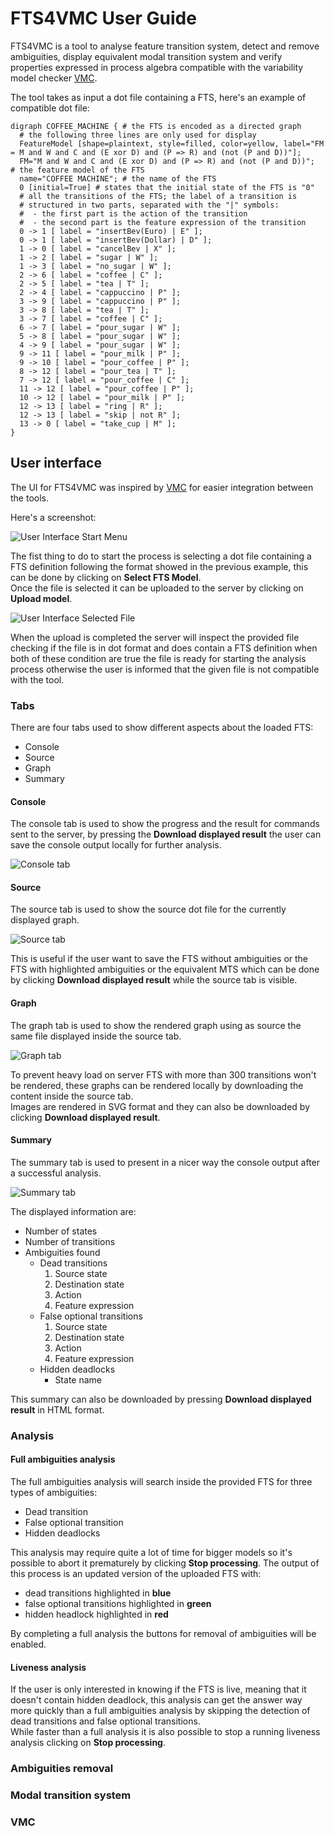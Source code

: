# FTS4VMC User Guide #
[VMC]: http://fmtlab.isti.cnr.it/vmc/V6.4/vmc.html
[UI-START]: ./manual_images/ui_start.png
[UI-SELECT]: ./manual_images/ui_select.png
[CONSOLE-TAB]: ./manual_images/console_tab.png
[SOURCE-TAB]: ./manual_images/source_tab.png
[GRAPH-TAB]: ./manual_images/graph_tab.png
[SUMMARY-TAB]: ./manual_images/summary_tab.png

FTS4VMC is a tool to analyse feature transition system, detect and remove ambiguities,
display equivalent modal transition system and verify properties expressed in process algebra
compatible with the variability model checker [VMC][VMC].

The tool takes as input a dot file containing a FTS, here's an example of compatible dot file:

~~~~
digraph COFFEE_MACHINE { # the FTS is encoded as a directed graph
  # the following three lines are only used for display
  FeatureModel [shape=plaintext, style=filled, color=yellow, label="FM = M and W and C and (E xor D) and (P => R) and (not (P and D))"];
  FM="M and W and C and (E xor D) and (P => R) and (not (P and D))";    # the feature model of the FTS
  name="COFFEE MACHINE"; # the name of the FTS
  0 [initial=True] # states that the initial state of the FTS is "0"
  # all the transitions of the FTS; the label of a transition is 
  # structured in two parts, separated with the "|" symbols:
  #  - the first part is the action of the transition
  #  - the second part is the feature expression of the transition
  0 -> 1 [ label = "insertBev(Euro) | E" ];
  0 -> 1 [ label = "insertBev(Dollar) | D" ];
  1 -> 0 [ label = "cancelBev | X" ];  
  1 -> 2 [ label = "sugar | W" ];
  1 -> 3 [ label = "no_sugar | W" ];
  2 -> 6 [ label = "coffee | C" ];
  2 -> 5 [ label = "tea | T" ];
  2 -> 4 [ label = "cappuccino | P" ];
  3 -> 9 [ label = "cappuccino | P" ];
  3 -> 8 [ label = "tea | T" ];
  3 -> 7 [ label = "coffee | C" ];
  6 -> 7 [ label = "pour_sugar | W" ];
  5 -> 8 [ label = "pour_sugar | W" ];
  4 -> 9 [ label = "pour_sugar | W" ];
  9 -> 11 [ label = "pour_milk | P" ];
  9 -> 10 [ label = "pour_coffee | P" ];
  8 -> 12 [ label = "pour_tea | T" ];
  7 -> 12 [ label = "pour_coffee | C" ];
  11 -> 12 [ label = "pour_coffee | P" ];
  10 -> 12 [ label = "pour_milk | P" ];
  12 -> 13 [ label = "ring | R" ];
  12 -> 13 [ label = "skip | not R" ];
  13 -> 0 [ label = "take_cup | M" ];
}
~~~~

## User interface ##

The UI for FTS4VMC was inspired by [VMC][VMC] for easier integration between the tools.

Here's a screenshot:

![User Interface Start Menu][UI-START]

The fist thing to do to start the process is selecting a dot file containing a FTS definition following the format showed in the previous example, this can be done by clicking on **Select FTS Model**.   
Once the file is selected it can be uploaded to the server by clicking on **Upload model**.

![User Interface Selected File][UI-SELECT]

When the upload is completed the server will inspect the provided file checking if the file is in dot format and does contain a FTS definition when both of these condition are true the file is ready for starting the analysis process otherwise the user is informed that the given file is not compatible with the tool.

### Tabs ###

There are four tabs used to show different aspects about the loaded FTS:
+ Console
+ Source
+ Graph
+ Summary

#### Console ####

The console tab is used to show the progress and the result for commands sent to the server, by pressing the **Download displayed result** the user can save the console output locally for further analysis.

![Console tab][CONSOLE-TAB]

#### Source ####

The source tab is used to show the source dot file for the currently displayed graph.  

![Source tab][SOURCE-TAB]

This is useful if the user want to save the FTS without ambiguities or the FTS with highlighted ambiguities or the equivalent MTS which can be done by clicking **Download displayed result** while the source tab is visible.

#### Graph ####

The graph tab is used to show the rendered graph using as source the same file displayed inside the source tab.

![Graph tab][GRAPH-TAB]

To prevent heavy load on server FTS with more than 300 transitions won't be rendered, these graphs can be rendered locally by downloading the content inside the source tab.   
Images are rendered in SVG format and they can also be downloaded by clicking **Download displayed result**.

#### Summary ####

The summary tab is used to present in a nicer way the console output after a successful analysis.  

![Summary tab][SUMMARY-TAB]

The displayed information are:
* Number of states
* Number of transitions
* Ambiguities found
  * Dead transitions
    1. Source state
    2. Destination state
    3. Action
    4. Feature expression
  * False optional transitions
    1. Source state
    2. Destination state
    3. Action
    4. Feature expression
  * Hidden deadlocks
  	* State name

This summary can also be downloaded by pressing **Download displayed result** in HTML format.

### Analysis ###

#### Full ambiguities analysis ####

The full ambiguities analysis will search inside the provided FTS for three types of ambiguities:  
+ Dead transition
+ False optional transition
+ Hidden deadlocks

This analysis may require quite a lot of time for bigger models so it's possible to abort it prematurely by clicking **Stop processing**.
The output of this process is an updated version of the uploaded FTS with:  
+ dead transitions highlighted in **blue**
+ false optional transitions highlighted in **green**
+ hidden headlock highlighted in **red**

By completing a full analysis the buttons for removal of ambiguities will be enabled.

#### Liveness analysis ####

If the user is only interested in knowing if the FTS is live, meaning that it doesn't contain hidden deadlock, this analysis can get the answer way more quickly than a full ambiguities analysis by skipping the detection of dead transitions and false optional transitions.  
While faster than a full analysis it is also possible to stop a running liveness analysis clicking on **Stop processing**.

### Ambiguities removal ###

### Modal transition system ###

### VMC ###
